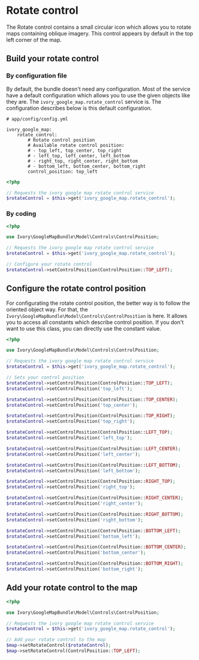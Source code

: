 # Rotate control

The Rotate control contains a small circular icon which allows you to rotate maps containing oblique imagery. 
This control appears by default in the top left corner of the map.

## Build your rotate control

### By configuration file

By default, the bundle doesn't need any configuration. Most of the service have a default configuration which allows you to use the given objects like they are.
The ``ivory_google_map.rotate_control`` service is. The configuration describes below is this default configuration.

```
# app/config/config.yml

ivory_google_map:
    rotate_control:
        # Rotate control position
        # Available rotate control position:
        # - top_left, top_center, top_right
        # - left_top, left_center, left_bottom
        # - right_top, right_center, right_bottom
        # - bottom_left, bottom_center, bottom_right
        control_position: top_left
```

``` php
<?php

// Requests the ivory google map rotate control service
$rotateControl = $this->get('ivory_google_map.rotate_control');
```

### By coding

``` php
<?php

use Ivory\GoogleMapBundle\Model\Controls\ControlPosition;

// Requests the ivory google map rotate control service
$rotateControl = $this->get('ivory_google_map.rotate_control');

// Configure your rotate control
$rotateControl->setControlPosition(ControlPosition::TOP_LEFT);
```

## Configure the rotate control position

For configurating the rotate control position, the better way is to follow the oriented object way. For that, the ``Ivory\GoogleMapBundle\Model\Controls\ControlPosition`` is here.
It allows you to access all constants which describe control position. If you don't want to use this class, you can directly use the constant value.

``` php
<?php

use Ivory\GoogleMapBundle\Model\Controls\ControlPosition;

// Requests the ivory google map rotate control service
$rotateControl = $this->get('ivory_google_map.rotate_control');

// Sets your control position
$rotateControl->setControlPosition(ControlPosition::TOP_LEFT);
$rotateControl->setControlPosition('top_left');

$rotateControl->setControlPosition(ControlPosition::TOP_CENTER);
$rotateControl->setControlPosition('top_center');

$rotateControl->setControlPosition(ControlPosition::TOP_RIGHT);
$rotateControl->setControlPosition('top_right');

$rotateControl->setControlPosition(ControlPosition::LEFT_TOP);
$rotateControl->setControlPosition('left_top');

$rotateControl->setControlPosition(ControlPosition::LEFT_CENTER);
$rotateControl->setControlPosition('left_center');

$rotateControl->setControlPosition(ControlPosition::LEFT_BOTTOM);
$rotateControl->setControlPosition('left_bottom');

$rotateControl->setControlPosition(ControlPosition::RIGHT_TOP);
$rotateControl->setControlPosition('right_top');

$rotateControl->setControlPosition(ControlPosition::RIGHT_CENTER);
$rotateControl->setControlPosition('right_center');

$rotateControl->setControlPosition(ControlPosition::RIGHT_BOTTOM);
$rotateControl->setControlPosition('right_bottom');

$rotateControl->setControlPosition(ControlPosition::BOTTOM_LEFT);
$rotateControl->setControlPosition('bottom_left');

$rotateControl->setControlPosition(ControlPosition::BOTTOM_CENTER);
$rotateControl->setControlPosition('bottom_center');

$rotateControl->setControlPosition(ControlPosition::BOTTOM_RIGHT);
$rotateControl->setControlPosition('bottom_right');
```

## Add your rotate control to the map

``` php
<?php

use Ivory\GoogleMapBundle\Model\Controls\ControlPosition;

// Requests the ivory google map rotate control service
$rotateControl = $this->get('ivory_google_map.rotate_control');

// Add your rotate control to the map
$map->setRotateControl($rotateControl);
$map->setRotateControl(ControlPosition::TOP_LEFT);
```
